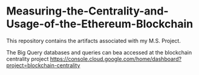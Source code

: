 # Measuring-the-Centrality-and-Usage-of-the-Ethereum-Blockchain
This repository contains the artifacts associated with my M.S. Project. 

The Big Query databases and queries can bea accessed at the blockchain centrality project
https://console.cloud.google.com/home/dashboard?project=blockchain-centrality
